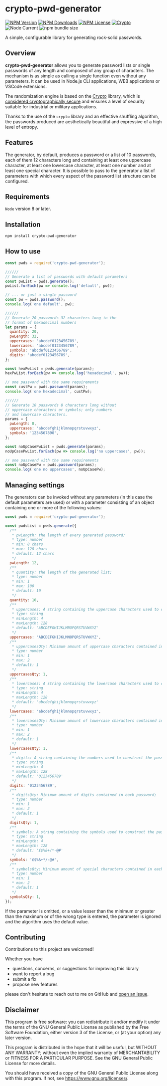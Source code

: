 # crypto-pwd-generator

<!--
![npms.io](https://img.shields.io/npms-io/maintenance-score/crypto-pwd-generator?style=plastic&logo=npm&label=maintenance)
![npms.io](https://img.shields.io/npms-io/quality-score/crypto-pwd-generator?style=plastic&logo=npm&label=quality)
![npms.io](https://img.shields.io/npms-io/popularity-score/crypto-pwd-generator?style=plastic&logo=npm&label=popularity)
-->

[![NPM Version](https://img.shields.io/npm/v/crypto-pwd-generator?style=plastic&logo=npm&label=version)](https://www.npmjs.com/package/crypto-pwd-generator)
[![NPM Downloads](https://img.shields.io/npm/d18m/crypto-pwd-generator?style=plastic&logo=npm)](https://www.npmjs.com/package/crypto-pwd-generator)
[![NPM License](https://img.shields.io/npm/l/crypto-pwd-generator?style=plastic&logo=GNU)](https://www.gnu.org/licenses/gpl-3.0.html)
[![Crypto](https://img.shields.io/badge/enabled-crypto?style=plastic&logo=alienware&logoColor=white&label=crypto&labelColor=black&color=green)](https://nodejs.org/api/crypto.html)
![Node Current](https://img.shields.io/node/v/crypto-pwd-generator?style=plastic&logo=nodedotjs&logoColor=white&logoSize=auto)
![npm bundle size](https://img.shields.io/bundlephobia/min/crypto-pwd-generator?style=plastic&logo=webpack)

A simple, configurable library for generating rock-solid passwords.

## Overview

**crypto-pwd-generator** allows you to generate password lists or single passwords of any length and
composed of any group of characters. The mechanism is as simple as calling a single function even
without any parameters. It can be used in Node.js CLI applications, WEB applications or VSCode
extensions.

The randomization engine is based on the [Crypto](https://nodejs.org/api/crypto.html) library, which
is
[considered cryptographically secure](https://nodejs.org/api/crypto.html#crypto:~:text=The%20node%3Acrypto%20module%20provides%20cryptographic%20functionality%20that%20includes%20a%20set%20of%20wrappers%20for%20OpenSSL%27s%20hash%2C%20HMAC%2C%20cipher%2C%20decipher%2C%20sign%2C%20and%20verify%20functions.)
and ensures a level of security suitable for industrial or military applications.

Thanks to the use of the `crypto` library and an effective shuffling algorithm, the passwords
produced are aesthetically beautiful and expressive of a high level of entropy.

## Features

The generator, by default, produces a password or a list of 10 passwords, each of them 12 characters
long and containing at least one uppercase character, at least one lowercase character, at least one
number and at least one special character. It is possible to pass to the generator a list of
parameters with which every aspect of the password list structure can be configured.

## Requirements

`Node` version 8 or later.

## Installation

```bash
npm install crypto-pwd-generator
```

## How to use

```javascript
const pwds = require('crypto-pwd-generator');

//////
// Generate a list of passwords with default parameters
const pwList = pwds.generate();
pwList.forEach(pw => console.log('default', pw));

// ... or just a single password
const pw = pwds.password();
console.log('one default', pw);

//////
// Generate 20 passwords 32 characters long in the
// format of hexadecimal numbers
let params = {
  quantity: 20,
  pwLength: 32,
  uppercases: 'abcdef0123456789',
  lowercases: 'abcdef0123456789',
  symbols: 'abcdef0123456789',
  digits: 'abcdef0123456789',
};

const hexPwList = pwds.generate(params);
hexPwList.forEach(pw => console.log('hexadecimal', pw));

// one password with the same requirements
const custPw = pwds.password(params);
console.log('one hexadecimal', custPw);

//////
// Generate 10 passwords 8 characters long without
// uppercase characters or symbols; only numbers
// and lowercase characters.
params = {
  pwLength: 8,
  uppercases: 'abcdefghijklmnopqrstuvwxyz',
  symbols: '1234567890',
};

const noUpCasePwList = pwds.generate(params);
noUpCasePwList.forEach(pw => console.log('no uppercases', pw));

// one password with the same requirements
const noUpCasePw = pwds.password(params);
console.log('one no uppercases', noUpCasePw);
```

## Managing settings

The generators can be invoked without any parameters (in this case the default parameters are used)
or with a parameter consisting of an object containing one or more of the following values:

```javascript
const pwds = require('crypto-pwd-generator');

const pwdsList = pwds.generate({
  /**
   * pwLength: the length of every generated password;
   * type: number
   * min: 8 chars
   * max: 128 chars
   * default: 12 chars
   */
  pwLength: 12,
  /**
   * quantity: the length of the generated list;
   * type: number
   * min: 1
   * max: 100
   * default: 10
   */
  quantity: 10,
  /**
   * uppercases: A string containing the uppercase characters used to construct the passwords;
   * type: string
   * minLength: 4
   * maxLength: 128
   * default: 'ABCDEFGHIJKLMNOPQRSTUVWXYZ'
   */
  uppercases: 'ABCDEFGHIJKLMNOPQRSTUVWXYZ',
  /**
   * uppercasesQty: Minimum amount of uppercase characters contained in each password;
   * type: number
   * min: 1
   * max: 2
   * default: 1
   */
  uppercasesQty: 1,
  /**
   * lowercases: A string containing the lowercase characters used to construct the passwords;
   * type: string
   * minLength: 4
   * maxLength: 128
   * default: 'abcdefghijklmnopqrstuvwxyz'
   */
  lowercases: 'abcdefghijklmnopqrstuvwxyz',
  /**
   * lowercasesQty: Minimum amount of lowercase characters contained in each password;
   * type: number
   * min: 1
   * max: 2
   * default: 1
   */
  lowercasesQty: 1,
  /**
   * digits: A string containing the numbers used to construct the passwords;
   * type: string
   * minLength: 4
   * maxLength: 128
   * default: '0123456789'
   */
  digits: '0123456789',
  /**
   * digitsQty: Minimum amount of digits contained in each password;
   * type: number
   * min: 1
   * max: 2
   * default: 1
   */
  digitsQty: 1,
  /**
   * symbols: A string containing the symbols used to construct the passwords;
   * type: string
   * minLength: 4
   * maxLength: 128
   * default: '£$%&+/*-@#'
   */
  symbols: '£$%&+*/-@#',
  /**
   * symbolsQty: Minimum amount of special characters contained in each password;
   * type: number
   * min: 1
   * max: 2
   * default: 1
   */
  symbolsQty: 1,
});
```

If the parameter is omitted, or a value lesser than the minimum or greater than the maximum or of
the wrong type is entered, the parameter is ignored and the algorithm uses the default value.

## Contributing

Contributions to this project are welcomed!

Whether you have

- questions, concerns, or suggestions for improving this library
- want to report a bug
- submit a fix
- propose new features

please don't hesitate to reach out to me on GitHub and
[open an issue](https://github.com/ThornDuke/crypto-pwd-generator/issues).

## Disclaimer

This program is free software: you can redistribute it and/or modify it under the terms of the GNU
General Public License as published by the Free Software Foundation, either version 3 of the
License, or (at your option) any later version.

This program is distributed in the hope that it will be useful, but WITHOUT ANY WARRANTY; without
even the implied warranty of MERCHANTABILITY or FITNESS FOR A PARTICULAR PURPOSE. See the GNU
General Public License for more details.

You should have received a copy of the GNU General Public License along with this program. If not,
see <https://www.gnu.org/licenses/>.
